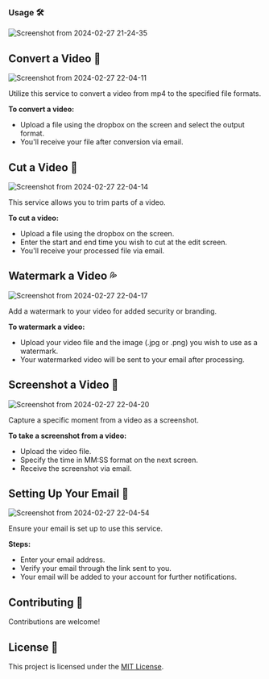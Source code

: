 ### Usage 🛠️

![Screenshot from 2024-02-27 21-24-35](https://github.com/shuklarituparn/Conversion-Microservice/assets/66947051/e87ca0a1-add9-4732-bf23-061e679ec593)


## Convert a Video 🎥

![Screenshot from 2024-02-27 22-04-11](https://github.com/shuklarituparn/Conversion-Microservice/assets/66947051/d117e9ae-bcd3-4169-8c4f-804867fc6e9f)


Utilize this service to convert a video from mp4 to the specified file formats.

**To convert a video:**

- Upload a file using the dropbox on the screen and select the output format.
- You'll receive your file after conversion via email.

## Cut a Video 📐

![Screenshot from 2024-02-27 22-04-14](https://github.com/shuklarituparn/Conversion-Microservice/assets/66947051/63afe911-c53b-4bbc-808b-d3b6a97f412e)


This service allows you to trim parts of a video.

**To cut a video:**

- Upload a file using the dropbox on the screen.
- Enter the start and end time you wish to cut at the edit screen.
- You'll receive your processed file via email.

## Watermark a Video 💦

![Screenshot from 2024-02-27 22-04-17](https://github.com/shuklarituparn/Conversion-Microservice/assets/66947051/160e5c64-8d32-4af2-9e1a-68a714e69c74)


Add a watermark to your video for added security or branding.

**To watermark a video:**

- Upload your video file and the image (.jpg or .png) you wish to use as a watermark.
- Your watermarked video will be sent to your email after processing.

## Screenshot a Video 📸
![Screenshot from 2024-02-27 22-04-20](https://github.com/shuklarituparn/Conversion-Microservice/assets/66947051/06adde0d-3935-43da-a00d-4f9a218176a7)


Capture a specific moment from a video as a screenshot.

**To take a screenshot from a video:**

- Upload the video file.
- Specify the time in MM:SS format on the next screen.
- Receive the screenshot via email.

## Setting Up Your Email 📧

![Screenshot from 2024-02-27 22-04-54](https://github.com/shuklarituparn/Conversion-Microservice/assets/66947051/251a600f-31f3-4439-972c-9ccdc7597f17)


Ensure your email is set up to use this service.

**Steps:**

- Enter your email address.
- Verify your email through the link sent to you.
- Your email will be added to your account for further notifications.

## Contributing 🤝

Contributions are welcome!

## License 📄

This project is licensed under the [MIT License](LICENSE).
